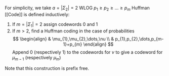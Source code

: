 For simplicity, we take $a=\lvert \Sigma_{2} \rvert=2$
WLOG $p_{1}\geq p_{2}\geq\dots\geq p_{m}$
Huffman [[Code]] is defined inductively:
1. If $m=\lvert \Sigma_{1} \rvert=2$ assign codewords 0 and 1
2. If $m>2$, find a Huffman coding in the case of probabilities
$$
\begin{align}
 & \mu_{1},\mu_{2},\dots,\nu \\
 & p_{1},p_{2},\dots,p_{m-1}+p_{m}
\end{align}
$$
Append 0 (respectively 1) to the codewords for $\nu$ to give a codeword for $\mu_{m-1}$ (respectively $\mu_{m}$)

Note that this construction is prefix free.